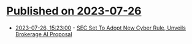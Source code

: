 # [Published on 2023-07-26](index.md)

* [2023-07-26, 15:23:00](https://news.slashdot.org/story/23/07/26/1523252/sec-set-to-adopt-new-cyber-rule-unveils-brokerage-ai-proposal?utm_source=rss1.0mainlinkanon&utm_medium=feed) - [SEC Set To Adopt New Cyber Rule, Unveils Brokerage AI Proposal](https://news.slashdot.org/story/23/07/26/1523252/sec-set-to-adopt-new-cyber-rule-unveils-brokerage-ai-proposal?utm_source=rss1.0mainlinkanon&utm_medium=feed)
